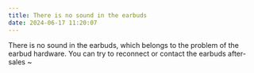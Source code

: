 ```yaml
---
title: There is no sound in the earbuds
date: 2024-06-17 11:20:07
---
```



There is no sound in the earbuds, which belongs to the problem of the earbud hardware. You can try to reconnect or contact the earbuds after-sales ~
